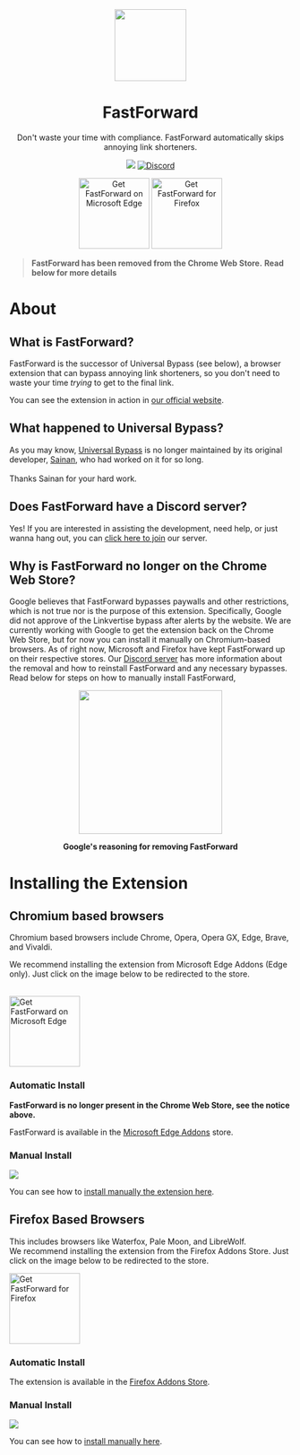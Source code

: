 <div align="center">
<img src="https://avatars.githubusercontent.com/u/88992224?s=200&v=4" width="128" />
<h1> FastForward </h1>
<p> Don't waste your time with compliance. FastForward automatically skips annoying link shorteners. </p>


[<img src="https://badgen.net/github/checks/FastForwardTeam/FastForward?label=Build" />](https://github.com/FastForwardTeam/FastForward/blob/main/.github/workflows/main.yml)
<a href="https://discord.gg/RSAf7b5njt" target="_blank"> <img alt="Discord" src="https://img.shields.io/discord/876622516607656006?label=Our%20Discord&logo=discord"> </a> <br>
<!--<a href="https://chrome.google.com/webstore/detail/fastforward/icallnadddjmdinamnolclfjanhfoafe"><img src="https://user-images.githubusercontent.com/585534/107280622-91a8ea80-6a26-11eb-8d07-77c548b28665.png" alt="Get FastForward on Chromium based browsers" width="126px"></a>-->
<a href="https://microsoftedge.microsoft.com/addons/detail/fastforward/ldcclmkclhomnpcnccgbgleikchbnecl"><img src="https://user-images.githubusercontent.com/585534/107280673-a5ece780-6a26-11eb-9cc7-9fa9f9f81180.png" alt="Get FastForward on Microsoft Edge" width="126px"></a>
<a href="https://addons.mozilla.org/firefox/addon/fastforwardteam/"><img src="https://user-images.githubusercontent.com/585534/107280546-7b9b2a00-6a26-11eb-8f9f-f95932f4bfec.png" alt="Get FastForward for Firefox" width="126px"></a> 
</div>

> **FastForward has been removed from the Chrome Web Store.**
> **Read below for more details**

# About
## What is FastForward?
FastForward is the successor of Universal Bypass (see below), a browser extension that can bypass annoying link shorteners, so you don't need to waste your time _trying_ to get to the final link.

You can see the extension in action in [our official website](https://fastforward.team/example-links).

## What happened to Universal Bypass?
As you may know, [Universal Bypass](https://github.com/Sainan/Universal-Bypass) is no longer maintained by its original developer, [Sainan](https://github.com/Sainan), who had worked on it for so long.\
 \
Thanks Sainan for your hard work.



## Does FastForward have a Discord server?
Yes! If you are interested in assisting the development, need help, or just wanna hang out, you can [click here to join](https://discord.gg/RSAf7b5njt) our server.

## Why is FastForward no longer on the Chrome Web Store?
Google believes that FastForward bypasses paywalls and other restrictions, which is not true nor is the purpose of this extension. Specifically, Google did not approve of the Linkvertise bypass after alerts by the website.
We are currently working with Google to get the extension back on the Chrome Web Store, but for now you can install it manually on Chromium-based browsers. As of right now, Microsoft and Firefox have kept FastForward up on their respective stores. Our [Discord server](https://discord.com/channels/876622516607656006/876951955841372181) has more information about the removal and how to reinstall FastForward and any necessary bypasses. Read below for steps on how to manually install FastForward,
<div align="center">
<img src="https://cdn.discordapp.com/attachments/876951955841372181/1018743189106085958/image0.jpg" width="256" />

**Google's reasoning for removing FastForward**
</div>

<!-- i will use this later [<img src="https://i.ibb.co/X70qCQx/Discord-Logo-Color.png" width="40" />](https://discord.gg/RSAf7b5njt) -->

# Installing the Extension
## Chromium based browsers
Chromium based browsers include Chrome, Opera, Opera GX, Edge, Brave, and Vivaldi.

We recommend installing the extension from Microsoft Edge Addons (Edge only). Just click on the image below to be redirected to the store.

<!--<a href="https://chrome.google.com/webstore/detail/fastforward/icallnadddjmdinamnolclfjanhfoafe"><img src="https://user-images.githubusercontent.com/585534/107280622-91a8ea80-6a26-11eb-8d07-77c548b28665.png" alt="Get FastForward on Chromium based browsers" width="126px"></a>-->
<br>
<a href="https://microsoftedge.microsoft.com/addons/detail/fastforward/ldcclmkclhomnpcnccgbgleikchbnecl"><img src="https://user-images.githubusercontent.com/585534/107280673-a5ece780-6a26-11eb-9cc7-9fa9f9f81180.png" alt="Get FastForward on Microsoft Edge" width="126px"></a>

### Automatic Install
<!-- ~~FastForward is present on the [Chrome Web Store](https://chrome.google.com/webstore/detail/fastforward/icallnadddjmdinamnolclfjanhfoafe)~~ -->

<!-- Keeping this link commented because it's a dead link-->
**FastForward is no longer present in the Chrome Web Store, see the notice above.**

FastForward is available in the [Microsoft Edge Addons](https://microsoftedge.microsoft.com/addons/detail/fastforward/ldcclmkclhomnpcnccgbgleikchbnecl) store.

### Manual Install
[<img src="https://img.shields.io/badge/Chromium-Unstable-e77334" />](https://nightly.link/FastForwardTeam/FastForward/workflows/main/main/FastForward_chromium.zip)

You can see how to [install manually the extension here](https://github.com/FastForwardTeam/FastForward/blob/main/INSTALLING.md).

## Firefox Based Browsers
This includes browsers like Waterfox, Pale Moon, and LibreWolf. <br>
We recommend installing the extension from the Firefox Addons Store. Just click on the image below to be redirected to the store.

<a href="https://addons.mozilla.org/firefox/addon/fastforwardteam/"><img src="https://user-images.githubusercontent.com/585534/107280546-7b9b2a00-6a26-11eb-8f9f-f95932f4bfec.png" alt="Get FastForward for Firefox" width="126px"></a> 
### Automatic Install
The extension is available in the [Firefox Addons Store](https://addons.mozilla.org/firefox/addon/fastforwardteam/).

### Manual Install
[<img src="https://img.shields.io/badge/Firefox-Unstable-e77334" />](https://nightly.link/FastForwardTeam/FastForward/workflows/main/main/FastForward_firefox.zip)

You can see how to [install manually here](https://github.com/FastForwardTeam/FastForward/blob/main/INSTALLING.md).
